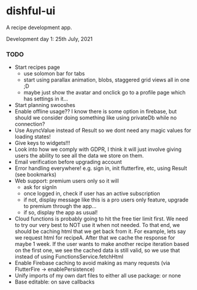 # dishful-ui

A recipe development app.

Development day 1: 25th July, 2021

### TODO
- Start recipes page
  - use solomon bar for tabs
  - start using parallax animation, blobs, staggered grid views all in one ;D
  - maybe just show the avatar and onclick go to a profile page which has settings in it...
- Start planning swooshes
- Enable offline usage?? I know there is some option in firebase, but should we consider
  doing something like using privateDb while no connection? 
- Use AsyncValue instead of Result so we dont need any magic values for loading states!
- Give keys to widgets!!!
- Look into how we comply with GDPR,
  I think it will just involve giving users the ability to see all the data we store 
  on them. 
- Email verification before upgrading account
- Error handling everywhere! e.g. sign in, init flutterfire, etc, using Result<T>
  (see bookmarks)
- Web support: premium users only so it will
  - ask for signIn
  - once logged in, check if user has an active subscription
  - if not, display message like this is a pro users only feature,
    upgrade to premium through the app...
  - if so, display the app as usual!
- Cloud functions is probably going to hit the free tier limit first.
  We need to try our very best to NOT use it when not needed. To that end,
  we should be caching html that we get back from it. For example, lets say we 
  request html for recipeA. After that we cache the response for maybe 1 week. 
  If the user wants to make another recipe iteration based on the first one, we see
  the cached data is still valid, so we use that instead of using FunctionsService.fetchHtml
- Enable Firebase caching to avoid making as many requests (via FlutterFire -> enablePersistence)
- Unify imports of my own dart files to either all use package: or none
- Base editable: on save callbacks